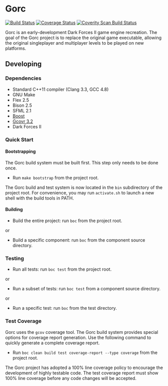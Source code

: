 # Gorc

[![Build Status](https://travis-ci.org/jdmclark/gorc.svg?branch=develop)](https://travis-ci.org/jdmclark/gorc) [![Coverage Status](https://coveralls.io/repos/jdmclark/gorc/badge.svg?branch=develop&service=github)](https://coveralls.io/github/jdmclark/gorc?branch=develop) [![Coverity Scan Build Status](https://scan.coverity.com/projects/2223/badge.svg)](https://scan.coverity.com/projects/2223)

Gorc is an early-development Dark Forces II game engine recreation. The goal of the Gorc project is to replace the original game executable, allowing the original singleplayer and multiplayer levels to be played on new platforms.

## Developing

### Dependencies

* Standard C++11 compiler (Clang 3.3, GCC 4.8)
* GNU Make
* Flex 2.5
* Bison 2.5
* SFML 2.1
* [Boost](http://boost.org)
* [Gcovr 3.2](http://gcovr.com)
* Dark Forces II

### Quick Start

#### Bootstrapping

The Gorc build system must be built first. This step only needs to be done once.

* Run `make bootstrap` from the project root.

The Gorc build and test system is now located in the `bin` subdirectory of the project root. For
convenience, you may run `activate.sh` to launch a new shell with the build tools in PATH.

#### Building

* Build the entire project: run `boc` from the project root.

or

* Build a specific component: run `boc` from the component source directory.

### Testing

* Run all tests: run `boc test` from the project root.

or

* Run a subset of tests: run `boc test` from a component source directory.

or

* Run a specific test: run `boc` from the test directory.

### Test Coverage

Gorc uses the `gcov` coverage tool. The Gorc build system provides special options for coverage
report generation. Use the following command to quickly generate a complete coverage report.

* Run `boc clean build test coverage-report --type coverage` from the project root.

The Gorc project has adopted a 100% line coverage policy to encourage the development of highly
testable code. The test coverage report must show 100% line coverage before any code changes will
be accepted.
